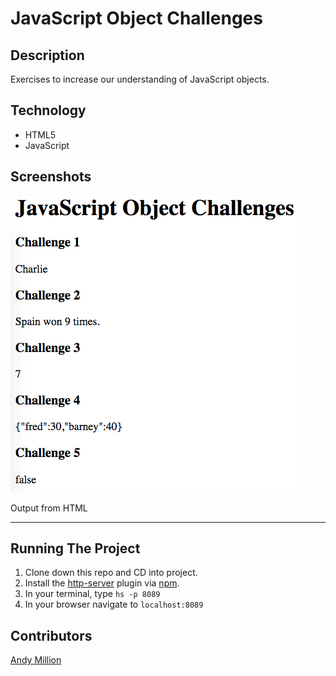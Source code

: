 # JavaScript Object Challenges

## Description
Exercises to increase our understanding of JavaScript objects.

## Technology
- HTML5
- JavaScript

## Screenshots
![HTML Output](https://raw.githubusercontent.com/amillion3/jsObjectChallenges/master/screenshots/html-output.png)

Output from HTML
___
## Running The Project
1. Clone down this repo and CD into project.
2. Install the [http-server](https://www.npmjs.com/package/http-server) plugin via [npm](https://www.npmjs.com/).
3. In your terminal, type `hs -p 8089`
4. In your browser navigate to `localhost:8089`

## Contributors
[Andy Million](https://github.com/amillion3)